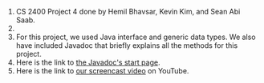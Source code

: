 1. CS 2400 Project 4 done by Hemil Bhavsar, Kevin Kim, and Sean Abi Saab.
2. 
3. For this project, we used Java interface and generic data types. We also have included Javadoc that briefly explains all the methods for this project.
4. Here is the link to [the Javadoc's start page]().
5. Here is the link to [our screencast video]() on YouTube.

